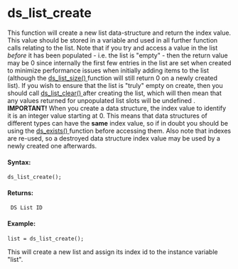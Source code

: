 # ds_list_create

This function will create a new list data-structure and return the index
value. This value should be stored in a variable and used in all further
function calls relating to the list. Note that if you try and access a
value in the list *before* it has been populated - i.e. the list is
"empty" - then the return value may be 0 since internally the first few
entries in the list are set when created to minimize performance issues
when initially adding items to the list (although the [ ds_list_size()
](ds_list_size) function will still return 0 on a newly created
list). If you wish to ensure that the list is "truly" empty on create,
then you should call [ ds_list_clear() ](ds_list_clear) after
creating the list, which will then mean that any values returned for
unpopulated list slots will be undefined . **IMPORTANT!** When you
create a data structure, the index value to identify it is an integer
value starting at 0. This means that data structures of different types
can have the **same** index value, so if in doubt you should be using
the [ ds_exists() ](../ds_exists) function before accessing them.
Also note that indexes are re-used, so a destroyed data structure index
value may be used by a newly created one afterwards.

#### Syntax:

``` gml
ds_list_create();
```

#### Returns:

``` gml
 DS List ID
```

#### Example:

``` gml
list = ds_list_create();
```

This will create a new list and assign its index id to the instance
variable "list".
